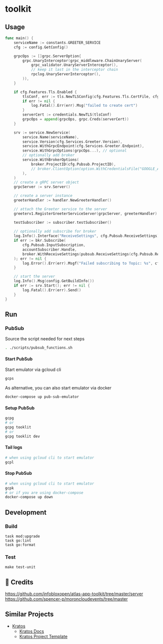 # toolkit

## Usage

```go
func main() {
	serviceName := constants.GREETER_SERVICE
	cfg := config.GetConfig()

	grpcOps := []grpc.ServerOption{
		grpc.UnaryInterceptor(grpc_middleware.ChainUnaryServer(
			grpc_validator.UnaryServerInterceptor(),
			// keep it last in the interceptor chain
			rpclog.UnaryServerInterceptor(),
		)),
	}

	if cfg.Features.Tls.Enabled {
		tlsConf, err := tls.NewTLSConfig(cfg.Features.Tls.CertFile, cfg.Features.Tls.KeyFile, cfg.Features.Tls.CaFile, cfg.Features.Tls.ServerName, cfg.Features.Tls.Password)
		if err != nil {
			log.Fatal().Err(err).Msg("failed to create cert")
		}
		serverCert := credentials.NewTLS(tlsConf)
		grpcOps = append(grpcOps, grpc.Creds(serverCert))
	}

	srv := service.NewService(
		service.Name(serviceName),
		service.Version(cfg.Services.Greeter.Version),
		service.WithGrpcEndpoint(cfg.Services.Greeter.Endpoint),
		service.WithGrpcOptions(grpcOps...), // optional
        // optionally add broker
		service.WithBrokerOptions(
			broker.ProjectID(cfg.Pubsub.ProjectID),
			// broker.ClientOption(option.WithCredentialsFile("GOOGLE_APPLICATION_CREDENTIALS_FILE_PATH")),
		),
	)
	// create a gRPC server object
	grpcServer := srv.Server()

	// create a server instance
	greeterHandler := handler.NewGreeterHandler()

	// attach the Greeter service to the server
	greeterv1.RegisterGreeterServiceServer(grpcServer, greeterHandler)

    testSubscriber := subscriber.testSubscriber()
    
    // optionally add subscribe for broker
	log.Info().Interface("ReceiveSettings", cfg.Pubsub.ReceiveSettings).Send()
	if err := bkr.Subscribe(
		cfg.Pubsub.InputSubscription,
		accountSubscriber.Handle,
		broker.WithReceiveSettings(pubsub.ReceiveSettings(cfg.Pubsub.ReceiveSettings)),
	); err != nil {
		log.Error().Err(err).Msgf("Failed subscribing to Topic: %s", cfg.Sources.Acro.InputTopic)
	}

	// start the server
	log.Info().Msg(config.GetBuildInfo())
	if err := srv.Start(); err != nil {
		log.Fatal().Err(err).Send()
	}
}
```

## Run 

### PubSub

Source the script needed for next steps

```bash
. ./scripts/pubsub_functions.sh
```

#### Start PubSub

Start emulator via gcloud cli

```bash
gcps
```

As alternative, you can also start emulator via docker

```bash
docker-compose up pub-sub-emulator
```

#### Setup PubSub

```bash
gcpg
# or 
gcpg tooklit
# or 
gcpg tooklit dev
```

#### Tail logs

```bash
# when using gcloud cli to start emulator
gcpl
```

#### Stop PubSub

```bash
# when using gcloud cli to start emulator
gcpk
# or if you are using docker-compose
docker-compose up down
```

## Development

### Build

```bask
task mod:upgrade
task go:lint
task go:format
```

### Test

```bask
make test-unit
```

## 🔗 Credits
https://github.com/infobloxopen/atlas-app-toolkit/tree/master/server
https://github.com/spencer-p/moroncloudevents/tree/master

## Similar Projects

- [Kratos](https://go-kratos.dev/)
    - [Kratos Docs]( https://go-kratos.dev/en/docs/) 
    - [Kratos Project Template](https://github.com/go-kratos/kratos-layout)
